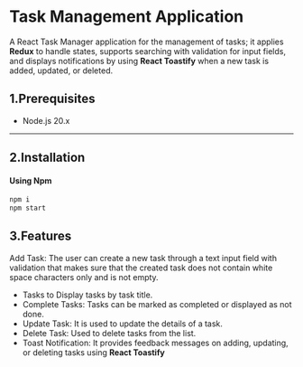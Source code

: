 # Task Management Application

A React Task Manager application for the management of tasks; it applies **Redux** to handle states, supports searching with validation for input fields, and displays notifications by using **React Toastify** when a new task is added, updated, or deleted.

## 1.Prerequisites

- Node.js 20.x

---

## 2.Installation

#### Using Npm

```sh
npm i
npm start

```

## 3.Features

Add Task: The user can create a new task through a text input field with validation that makes sure that the created task does not contain white space characters only and is not empty.

- Tasks to Display tasks by task title.
- Complete Tasks: Tasks can be marked as completed or displayed as not done.
- Update Task: It is used to update the details of a task.
- Delete Task: Used to delete tasks from the list.
- Toast Notification: It provides feedback messages on adding, updating, or deleting tasks using **React Toastify**
